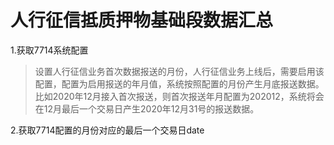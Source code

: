 # 人行征信抵质押物基础段数据汇总

1.获取7714系统配置

> 设置人行征信业务首次数据报送的月份，人行征信业务上线后，需要启用该配置，配置为启用报送的年月值，系统按照配置的月份产生月底报送数据。比如2020年12月接入首次报送，则首次报送年月配置为202012，系统将会在12月最后一个交易日产生2020年12月31号的报送数据。

2.获取7714配置的月份对应的最后一个交易日date



